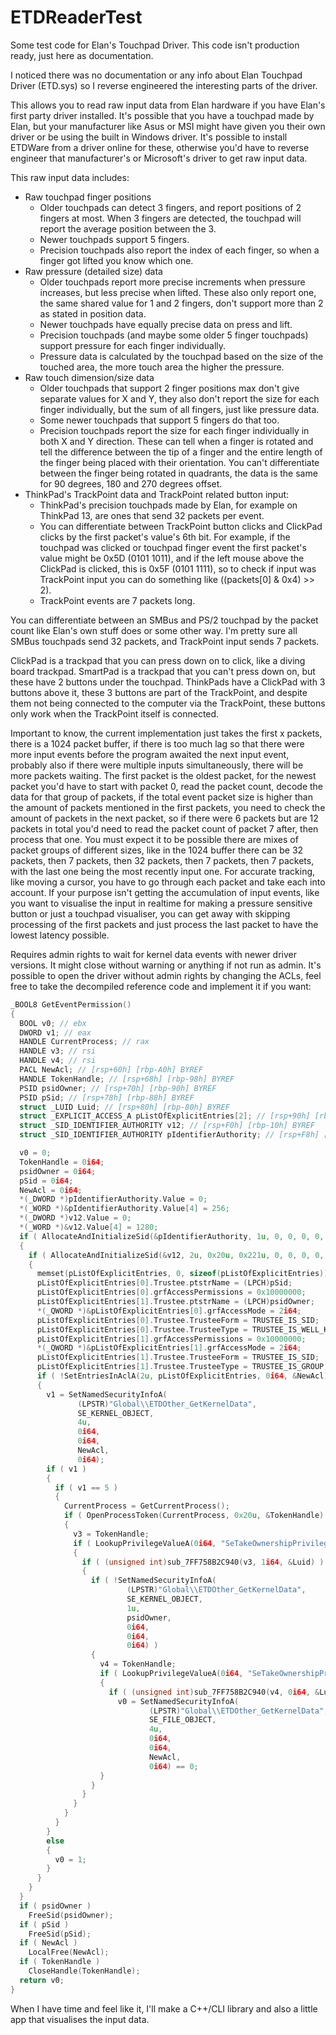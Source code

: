 # ETDReaderTest
Some test code for Elan's Touchpad Driver. This code isn't production ready, just here as documentation.

I noticed there was no documentation or any info about Elan Touchpad Driver (ETD.sys) so I reverse engineered the interesting parts of the driver.

This allows you to read raw input data from Elan hardware if you have Elan's first party driver installed. It's possible that you have a touchpad made by Elan, but your manufacturer like Asus or MSI might have given you their own driver or be using the built in Windows driver. It's possible to install ETDWare from a driver online for these, otherwise you'd have to reverse engineer that manufacturer's or Microsoft's driver to get raw input data.

This raw input data includes:

- Raw touchpad finger positions
    - Older touchpads can detect 3 fingers, and report positions of 2 fingers at most. When 3 fingers are detected, the touchpad will report the average position between the 3.
    - Newer touchpads support 5 fingers.
    - Precision touchpads also report the index of each finger, so when a finger got lifted you know which one.
- Raw pressure (detailed size) data
    - Older touchpads report more precise increments when pressure increases, but less precise when lifted. These also only report one, the same shared value for 1 and 2 fingers, don't support more than 2 as stated in position data.
    - Newer touchpads have equally precise data on press and lift.
    - Precision touchpads (and maybe some older 5 finger touchpads) support pressure for each finger individually.
    - Pressure data is calculated by the touchpad based on the size of the touched area, the more touch area the higher the pressure.
- Raw touch dimension/size data
    - Older touchpads that support 2 finger positions max don't give separate values for X and Y, they also don't report the size for each finger individually, but the sum of all fingers, just like pressure data.
    - Some newer touchpads that support 5 fingers do that too.
    - Precision touchpads report the size for each finger individually in both X and Y direction. These can tell when a finger is rotated and tell the difference between the tip of a finger and the entire length of the finger being placed with their orientation. You can't differentiate between the finger being rotated in quadrants, the data is the same for 90 degrees, 180 and 270 degrees offset.
- ThinkPad's TrackPoint data and TrackPoint related button input:
    - ThinkPad's precision touchpads made by Elan, for example on ThinkPad 13, are ones that send 32 packets per event.
    - You can differentiate between TrackPoint button clicks and ClickPad clicks by the first packet's value's 6th bit. For example, if the touchpad was clicked or touchpad finger event the first packet's value might be 0x5D (0101 1011), and if the left mouse above the ClickPad is clicked, this is 0x5F (0101 1111), so to check if input was TrackPoint input you can do something like ((packets[0] & 0x4) >> 2).
    - TrackPoint events are 7 packets long.

You can differentiate between an SMBus and PS/2 touchpad by the packet count like Elan's own stuff does or some other way. I'm pretty sure all SMBus touchpads send 32 packets, and TrackPoint input sends 7 packets.

ClickPad is a trackpad that you can press down on to click, like a diving board trackpad. SmartPad is a trackpad that you can't press down on, but these have 2 buttons under the touchpad. ThinkPads have a ClickPad with 3 buttons above it, these 3 buttons are part of the TrackPoint, and despite them not being connected to the computer via the TrackPoint, these buttons only work when the TrackPoint itself is connected.

Important to know, the current implementation just takes the first x packets, there is a 1024 packet buffer, if there is too much lag so that there were more input events before the program awaited the next input event, probably also if there were multiple inputs simultaneously, there will be more packets waiting. The first packet is the oldest packet, for the newest packet you'd have to start with packet 0, read the packet count, decode the data for that group of packets, if the total event packet size is higher than the amount of packets mentioned in the first packets, you need to check the amount of packets in the next packet, so if there were 6 packets but are 12 packets in total you'd need to read the packet count of packet 7 after, then process that one. You must expect it to be possible there are mixes of packet groups of different sizes, like in the 1024 buffer there can be 32 packets, then 7 packets, then 32 packets, then 7 packets, then 7 packets, with the last one being the most recently input one. For accurate tracking, like moving a cursor, you have to go through each packet and take each into account. If your purpose isn't getting the accumulation of input events, like you want to visualise the input in realtime for making a pressure sensitive button or just a touchpad visualiser, you can get away with skipping processing of the first packets and just process the last packet to have the lowest latency possible.

Requires admin rights to wait for kernel data events with newer driver versions. It might close without warning or anything if not run as admin. It's possible to open the driver without admin rights by changing the ACLs, feel free to take the decompiled reference code and implement it if you want:

```cpp
_BOOL8 GetEventPermission()
{
  BOOL v0; // ebx
  DWORD v1; // eax
  HANDLE CurrentProcess; // rax
  HANDLE v3; // rsi
  HANDLE v4; // rsi
  PACL NewAcl; // [rsp+60h] [rbp-A0h] BYREF
  HANDLE TokenHandle; // [rsp+68h] [rbp-98h] BYREF
  PSID psidOwner; // [rsp+70h] [rbp-90h] BYREF
  PSID pSid; // [rsp+78h] [rbp-88h] BYREF
  struct _LUID Luid; // [rsp+80h] [rbp-80h] BYREF
  struct _EXPLICIT_ACCESS_A pListOfExplicitEntries[2]; // [rsp+90h] [rbp-70h] BYREF
  struct _SID_IDENTIFIER_AUTHORITY v12; // [rsp+F0h] [rbp-10h] BYREF
  struct _SID_IDENTIFIER_AUTHORITY pIdentifierAuthority; // [rsp+F8h] [rbp-8h] BYREF

  v0 = 0;
  TokenHandle = 0i64;
  psidOwner = 0i64;
  pSid = 0i64;
  NewAcl = 0i64;
  *(_DWORD *)pIdentifierAuthority.Value = 0;
  *(_WORD *)&pIdentifierAuthority.Value[4] = 256;
  *(_DWORD *)v12.Value = 0;
  *(_WORD *)&v12.Value[4] = 1280;
  if ( AllocateAndInitializeSid(&pIdentifierAuthority, 1u, 0, 0, 0, 0, 0, 0, 0, 0, &pSid) )
  {
    if ( AllocateAndInitializeSid(&v12, 2u, 0x20u, 0x221u, 0, 0, 0, 0, 0, 0, &psidOwner) )
    {
      memset(pListOfExplicitEntries, 0, sizeof(pListOfExplicitEntries));
      pListOfExplicitEntries[0].Trustee.ptstrName = (LPCH)pSid;
      pListOfExplicitEntries[0].grfAccessPermissions = 0x10000000;
      pListOfExplicitEntries[1].Trustee.ptstrName = (LPCH)psidOwner;
      *(_QWORD *)&pListOfExplicitEntries[0].grfAccessMode = 2i64;
      pListOfExplicitEntries[0].Trustee.TrusteeForm = TRUSTEE_IS_SID;
      pListOfExplicitEntries[0].Trustee.TrusteeType = TRUSTEE_IS_WELL_KNOWN_GROUP;
      pListOfExplicitEntries[1].grfAccessPermissions = 0x10000000;
      *(_QWORD *)&pListOfExplicitEntries[1].grfAccessMode = 2i64;
      pListOfExplicitEntries[1].Trustee.TrusteeForm = TRUSTEE_IS_SID;
      pListOfExplicitEntries[1].Trustee.TrusteeType = TRUSTEE_IS_GROUP;
      if ( !SetEntriesInAclA(2u, pListOfExplicitEntries, 0i64, &NewAcl) )
      {
        v1 = SetNamedSecurityInfoA(
               (LPSTR)"Global\\ETDOther_GetKernelData",
               SE_KERNEL_OBJECT,
               4u,
               0i64,
               0i64,
               NewAcl,
               0i64);
        if ( v1 )
        {
          if ( v1 == 5 )
          {
            CurrentProcess = GetCurrentProcess();
            if ( OpenProcessToken(CurrentProcess, 0x20u, &TokenHandle) )
            {
              v3 = TokenHandle;
              if ( LookupPrivilegeValueA(0i64, "SeTakeOwnershipPrivilege", &Luid) )
              {
                if ( (unsigned int)sub_7FF758B2C940(v3, 1i64, &Luid) )
                {
                  if ( !SetNamedSecurityInfoA(
                          (LPSTR)"Global\\ETDOther_GetKernelData",
                          SE_KERNEL_OBJECT,
                          1u,
                          psidOwner,
                          0i64,
                          0i64,
                          0i64) )
                  {
                    v4 = TokenHandle;
                    if ( LookupPrivilegeValueA(0i64, "SeTakeOwnershipPrivilege", &Luid) )
                    {
                      if ( (unsigned int)sub_7FF758B2C940(v4, 0i64, &Luid) )
                        v0 = SetNamedSecurityInfoA(
                               (LPSTR)"Global\\ETDOther_GetKernelData",
                               SE_FILE_OBJECT,
                               4u,
                               0i64,
                               0i64,
                               NewAcl,
                               0i64) == 0;
                    }
                  }
                }
              }
            }
          }
        }
        else
        {
          v0 = 1;
        }
      }
    }
  }
  if ( psidOwner )
    FreeSid(psidOwner);
  if ( pSid )
    FreeSid(pSid);
  if ( NewAcl )
    LocalFree(NewAcl);
  if ( TokenHandle )
    CloseHandle(TokenHandle);
  return v0;
}
```


When I have time and feel like it, I'll make a C++/CLI library and also a little app that visualises the input data.